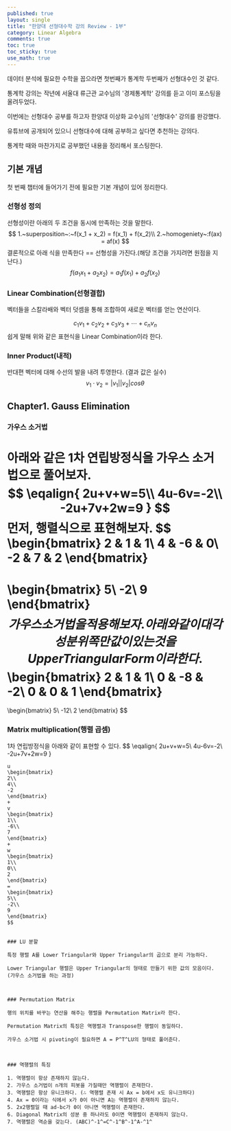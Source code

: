 ```yaml
---
published: true
layout: single
title: "한양대 선형대수학 강의 Review - 1부"
category: Linear Algebra
comments: true
toc: true
toc_sticky: true
use_math: true
---
```


데이터 분석에 필요한 수학을 꼽으라면 첫번째가 통계학 두번째가 선형대수인 것 같다.

통계학 강의는 작년에 서울대 류근관 교수님의 '경제통계학' 강의를 듣고 이미 포스팅을 올려두었다.

이번에는 선형대수 공부를 하고자 한양대 이상화 교수님의 '선형대수' 강의를 완강했다.

유튜브에 공개되어 있으니 선형대수에 대해 공부하고 싶다면 추천하는 강의다.

통계학 때와 마찬가지로 공부했던 내용을 정리해서 포스팅한다.



## 기본 개념

첫 번째 챕터에 들어가기 전에 필요한 기본 개념이 있어 정리한다.



### 선형성 정의

선형성이란 아래의 두 조건을 동시에 만족하는 것을 말한다.
$$
1.~superposition~:~f(x_1 + x_2) = f(x_1) + f(x_2)\\
2.~homogeniety~:f(ax) = af(x)
$$
결론적으로 아래 식을 만족한다 == 선형성을 가진다.(해당 조건을 가지려면 원점을 지난다.)
$$
f(a_1x_1 + a_2x_2) = a_1f(x_1) + a_2f(x_2)
$$


### Linear Combination(선형결합)

벡터들을 스칼라배와 벡터 덧셈을 통해 조합하여 새로운 벡터를 얻는 연산이다.

$$
c_1v_1 + c_2v_2 + c_3v_3 +\cdots+ c_nv_n
$$
쉽게 말해 위와 같은 표현식을 Linear Combination이라 한다.



### Inner Product(내적)

반대편 벡터에 대해 수선의 발을 내려 투영한다. (결과 값은 실수)
$$
v_1\cdot v_2 = |v_1||v_2|cos\theta
$$


## Chapter1. Gauss Elimination

### 가우스 소거법

아래와 같은 1차 연립방정식을 가우스 소거법으로 풀어보자.
$$
\eqalign{
2u+v+w=5\\
4u-6v=-2\\
-2u+7v+2w=9
}
$$
먼저, 행렬식으로 표현해보자.
$$
\begin{bmatrix}
2 & 1 & 1\\
4 & -6 & 0\\
-2 & 7 & 2
\end{bmatrix}
=
\begin{bmatrix}
5\\
-2\\
9
\end{bmatrix}
$$
가우스 소거법을 적용해보자. 아래와 같이 대각성분 위쪽만 값이 있는 것을 Upper Triangular Form이라 한다.
$$
\begin{bmatrix}
2 & 1 & 1\\
0 & -8 & -2\\
0 & 0 & 1
\end{bmatrix}
=
\begin{bmatrix}
5\\
-12\\
2
\end{bmatrix}
$$


### Matrix multiplication(행렬 곱셈)

1차 연립방정식을 아래와 같이 표현할 수 있다.
$$
\eqalign{
2u+v+w=5\\
4u-6v=-2\\
-2u+7v+2w=9
}
~~~\longrightarrow ~~~
u
\begin{bmatrix}
2\\
4\\
-2
\end{bmatrix}
+
v
\begin{bmatrix}
1\\
-6\\
7
\end{bmatrix}
+
w
\begin{bmatrix}
1\\
0\\
2
\end{bmatrix}
=
\begin{bmatrix}
5\\
-2\\
9
\end{bmatrix}
$$


### LU 분할

특정 행렬 A를 Lower Triangular와 Upper Triangular의 곱으로 분리 가능하다.

Lower Triangular 행렬은 Upper Triangular의 형태로 만들기 위한 값의 모음이다. (가우스 소거법을 하는 과정)



### Permutation Matrix

행의 위치를 바꾸는 연산을 해주는 행렬을 Permutation Matrix라 한다.

Permutation Matrix의 특징은 역행렬과 Transpose한 행렬이 동일하다.

가우스 소거법 시 pivoting이 필요하면 A = P^T^LU의 형태로 풀어준다.



### 역행렬의 특징

1. 역행렬이 항상 존재하지 않는다. 
2. 가우스 소거법이 n개의 피봇을 가질때만 역행렬이 존재한다.
3. 역행렬은 항상 유니크하다. (∴ 역행렬 존재 시 Ax = b에서 x도 유니크하다)
4. Ax = 0이라는 식에서 x가 0이 아니면 A는 역행렬이 존재하지 않는다.
5. 2x2행렬일 때 ad-bc가 0이 아니면 역행렬이 존재한다.
6. Diagonal Matrix의 성분 중 하나라도 0이면 역행렬이 존재하지 않는다.
7. 역행렬은 역순을 갖는다. (ABC)^-1^=C^-1^B^-1^A-^1^